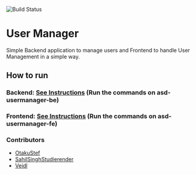 ![Build Status](https://github.com/veidl/asd-usermanager-PSP/actions/workflows/gradle.yml/badge.svg)

# User Manager

Simple Backend application to manage users and Frontend to handle User Management in a simple way.

## How to run

### Backend: [See Instructions](./asd-usermanager-be/README.md) (Run the commands on asd-usermanager-be)
### Frontend: [See Instructions](./asd-usermanager-fe/README.md) (Run the commands on asd-usermanager-fe)

### Contributors

* [OtakuStef](https://github.com/OtakuStef)
* [SahilSinghStudierender](https://github.com/SahilSinghStudierender)
* [Veidl](https://github.com/veidl)
